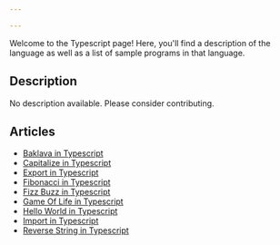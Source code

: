 ```yaml
---

---
```


Welcome to the Typescript page! Here, you'll find a description of the language as well as a list of sample programs in that language.

## Description

No description available. Please consider contributing.

## Articles

- [Baklava in Typescript](https://sampleprograms.io/projects/baklava/typescript)
- [Capitalize in Typescript](https://sampleprograms.io/projects/capitalize/typescript)
- [Export in Typescript](https://sampleprograms.io/projects/import-export/typescript)
- [Fibonacci in Typescript](https://sampleprograms.io/projects/fibonacci/typescript)
- [Fizz Buzz in Typescript](https://sampleprograms.io/projects/fizz-buzz/typescript)
- [Game Of Life in Typescript](https://sampleprograms.io/projects/game-of-life/typescript)
- [Hello World in Typescript](https://sampleprograms.io/projects/hello-world/typescript)
- [Import in Typescript](https://sampleprograms.io/projects/import-export/typescript)
- [Reverse String in Typescript](https://sampleprograms.io/projects/reverse-string/typescript)